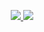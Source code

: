 <p align="center">
<a href="https://github.com/NinjaLabs-Dev">
  <img src="https://github-readme-stats.vercel.app/api?username=NinjaLabs-Dev&count_private=true&hide_border=true&show_icons=true&include_all_commits=true&bg_color=1b1b1b&title_color=ffffff&text_color=FFFFFF&icon_color=FFFFFF">
</a>
<a href="https://wakatime.com/@NinjaLabs">
  <img src="https://github-readme-stats.vercel.app/api/wakatime?username=NinjaLabs&show_icons=true&hide_border=true&bg_color=1b1b1b&title_color=ffffff&text_color=FFFFFF&icon_color=FFFFFF">
</a>  
